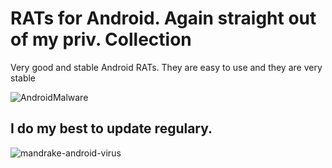 # RATs for Android. Again straight out of my priv. Collection
 Very good and stable Android RATs. They are easy to use and they are very stable

 ![AndroidMalware](https://github.com/user-attachments/assets/ed1cbca6-06ef-4f6b-aaae-61933af27bb1)

## I do my best to update regulary.

![mandrake-android-virus](https://github.com/user-attachments/assets/8522823c-5c0a-4556-8b99-0d66fe71d60c)

